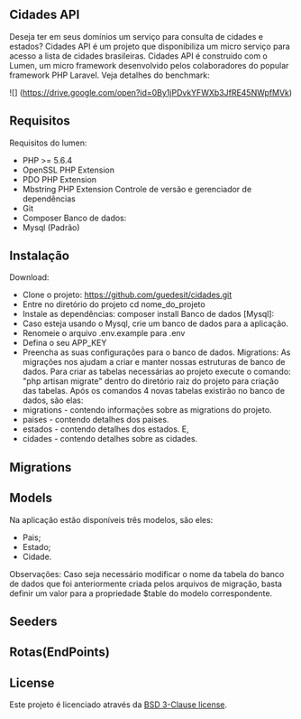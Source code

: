 ## Cidades API
Deseja ter em seus domínios um serviço para consulta de cidades e estados?
Cidades API é um projeto que disponibiliza um micro serviço para acesso a lista de cidades brasileiras.
Cidades API é construido com o Lumen, um micro framework desenvolvido pelos colaboradores do popular framework PHP Laravel.
Veja detalhes do benchmark:

![] (https://drive.google.com/open?id=0By1jPDvkYFWXb3JfRE45NWpfMVk)

## Requisitos
Requisitos do lumen: 
 - PHP >= 5.6.4
 - OpenSSL PHP Extension
 - PDO PHP Extension
 - Mbstring PHP Extension
Controle de versão e gerenciador de dependências
 - Git 
 - Composer
Banco de dados: 
 - Mysql (Padrão)

## Instalação
Download:
- Clone o projeto: https://github.com/guedesit/cidades.git
- Entre no diretório do projeto cd nome_do_projeto
- Instale as dependências: composer install
Banco de dados [Mysql]:
- Caso esteja usando o Mysql, crie um banco de dados para a aplicação. 
- Renomeie o arquivo .env.example para .env
- Defina o seu APP_KEY
- Preencha as suas configurações para o banco de dados.
Migrations: 
As migrações nos ajudam a criar e manter nossas estruturas de banco de dados. Para criar as tabelas necessárias ao projeto
execute o comando: "php artisan migrate" dentro do diretório raiz do projeto para criação das tabelas.
Após os comandos 4 novas tabelas existirão no banco de dados, são elas: 
- migrations - contendo informações sobre as migrations do projeto.
- paises - contendo detalhes dos paises.
- estados - contendo detalhes dos estados. E,
- cidades - contendo detalhes sobre as cidades. 


## Migrations

## Models
Na aplicação estão disponíveis três modelos, são eles:
- Pais;
- Estado;
- Cidade.

Observações: Caso seja necessário modificar o nome da tabela do banco de dados que foi anteriormente criada pelos arquivos de migração, basta definir um valor para a propriedade $table do modelo correspondente.

## Seeders

## Rotas(EndPoints)

## License

Este projeto é licenciado através da [BSD 3-Clause license](http://opensource.org/licenses/BSD-3-Clause).